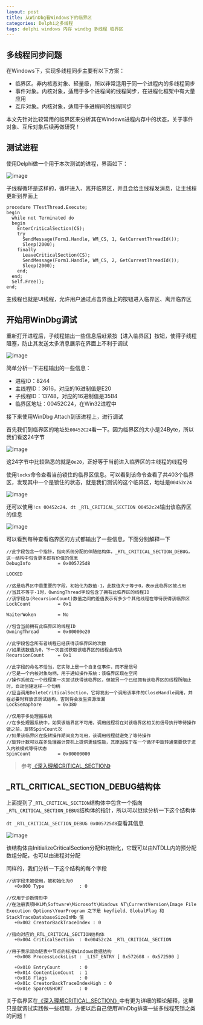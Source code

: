 ```yaml
---
layout: post
title: 从WinDbg看Windows下的临界区
categories: Delphi之多线程
tags: delphi windows 内存 windbg 多线程 临界区
---
```


## 多线程同步问题

在Windows下，实现多线程同步主要有以下方案：

* 临界区。非内核态对象、轻量级，所以非常适用于同一个进程内的多线程同步
* 事件对象。内核对象，适用于多个进程间的线程同步，在进程化框架中有大量应用
* 互斥对象。内核对象，适用于多进程间的线程同步

本文先针对比较常用的临界区来分析其在Windows进程内存中的状态，关于事件对象、互斥对象后续再做研究！

## 测试进程

使用Delphi做一个用于本次测试的进程，界面如下：

![image](../media/image/2017-09-20/01.png)

子线程循环是这样的，循环进入、离开临界区，并且会给主线程发消息，让主线程更新到界面上

```
procedure TTestThread.Execute;
begin
  while not Terminated do
  begin
    EnterCriticalSection(CS);
    try
      SendMessage(Form1.Handle, WM_CS, 1, GetCurrentThreadId());
      Sleep(2000);
    finally
      LeaveCriticalSection(CS);
      SendMessage(Form1.Handle, WM_CS, 2, GetCurrentThreadId());
      Sleep(2000);
    end;
  end;
  Self.Free();
end;
```

主线程也就是UI线程，允许用户通过点击界面上的按钮进入临界区、离开临界区

## 开始用WinDbg调试

重新打开进程后，子线程输出一些信息后赶紧按【进入临界区】按钮，使得子线程阻塞，防止其发送太多消息展示在界面上不利于调试

![image](../media/image/2017-09-20/02.png)

简单分析一下进程输出的一些信息：

* 进程ID：8244
* 主线程ID：3616，对应的16进制值是E20
* 子线程ID：13748，对应的16进制值是35B4
* 临界区地址：00452C24，在Win32进程中

接下来使用WinDbg Attach到该进程上，进行调试

首先我们到临界区的地址处`00452C24`看一下。因为临界区的大小是24Byte，所以我们看这24字节

![image](../media/image/2017-09-20/03.png)

这24字节中比较熟悉的就是`0e20`，正好等于当前进入临界区的主线程的线程号

使用`locks`命令查看当前锁住的临界区信息。可以看到该命令查看了共403个临界区，发现其中一个是锁住的状态，就是我们测试的这个临界区，地址是`00452c24`

![image](../media/image/2017-09-20/04.png)

还可以使用`!cs 00452c24`、`dt _RTL_CRITICAL_SECTION 00452c24`输出该临界区的信息

![image](../media/image/2017-09-20/05.png)

可以看到每种查看临界区的方式都输出了一些信息，下面分别解释一下

```
//此字段包含一个指针，指向系统分配的伴随结构体，_RTL_CRITICAL_SECTION_DEBUG，这一结构中包含更多即有价值的信息
DebugInfo          = 0x005725d8    

LOCKED                             

//这是临界区中最重要的字段，初始化为数值-1，此数值大于等于0，表示此临界区被占用
//当其不等于-1时，OwningThread字段包含了拥有此临界区的线程ID
//该字段与(RecursionCount)数值之间的差值表示有多少个其他线程在等待获得该临界区
LockCount          = 0x1           

WaiterWoken        = No            

//包含当前拥有此临界区的线程ID
OwningThread       = 0x00000e20    

//此字段包含所有者线程已经获得该临界区的次数
//如果该数值为0，下一次尝试获取该临界区的线程会成功
RecursionCount     = 0x1           

//此字段的命名不恰当，它实际上是一个自复位事件，而不是信号
//它是一个内核对象句柄，用于通知操作系统：该临界区现在空闲
//操作系统在一个线程第一次尝试获得该临界区，但被另一个已经拥有该临界区的线程所阻止时，自动创建这样一个句柄
//应当调用DeleteCriticalSection，它将发出一个调用该事件的CloseHandle调用，并在必要时释放该调试结构，否则将会发生资源泄漏
LockSemaphore      = 0x380         

//仅用于多处理器系统
//在多处理器系统中，如果该临界区不可用，调用线程将在对该临界区相关的信号执行等待操作做之前，旋转SpinCount次
//如果该临界区在旋转操作期间变为可用，该调用线程就避免了等待操作
//旋转计数可以在多处理器计算机上提供更佳性能，其原因在于在一个循环中旋转通常要快于进入内核模式等待状态
SpinCount          = 0x00000000    
```

>参考[《深入理解CRITICAL_SECTION》](http://www.cnblogs.com/dirichlet/archive/2011/03/16/1986251.html)

## \_RTL\_CRITICAL\_SECTION\_DEBUG结构体

上面提到了`_RTL_CRITICAL_SECTION`结构体中包含一个指向`_RTL_CRITICAL_SECTION_DEBUG`结构体的指针，所以可以继续分析一下这个结构体

`dt _RTL_CRITICAL_SECTION_DEBUG 0x005725d8`查看其信息

![image](../media/image/2017-09-20/06.png)

该结构体由InitializeCriticalSection分配和初始化，它既可以由NTDLL内的预分配数组分配，也可以由进程对分配

同样的，我们分析一下这个结构的每个字段

```
//该字段未被使用，被初始化为0
   +0x000 Type             : 0

//仅用于诊断情形中
//在注册表项HKLM\Software\Microsoft\Windows NT\CurrentVersion\Image File Execution Options\YourProgram 之下是 keyfield、GlobalFlag 和 StackTraceDatabaseSizeInMb 值
   +0x002 CreatorBackTraceIndex : 0

//指向对应的_RTL_CRITICAL_SECTION结构体
   +0x004 CriticalSection  : 0x00452c24 _RTL_CRITICAL_SECTION

//用于表示双向链表中节点的标准Windows数据结构
   +0x008 ProcessLocksList : _LIST_ENTRY [ 0x572608 - 0x572590 ]

   +0x010 EntryCount       : 0
   +0x014 ContentionCount  : 1
   +0x018 Flags            : 0
   +0x01c CreatorBackTraceIndexHigh : 0
   +0x01e SpareUSHORT      : 0
```

关于临界区在[《深入理解CRITICAL_SECTION》](http://www.cnblogs.com/dirichlet/archive/2011/03/16/1986251.html)中有更为详细的理论解释，这里只是就调试实践做一些梳理，方便以后自己使用WinDbg排查一些多线程死锁之类的问题！

